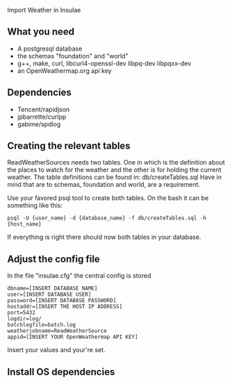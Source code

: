 Import Weather in Insulae

## What you need
* A postgresql database
* the schemas "foundation" and "world"
* g++, make, curl, libcurl4-openssl-dev libpq-dev libpqxx-dev
* an OpenWeathermap.org api key




## Dependencies
* Tencent/rapidjson
* jpbarrette/curlpp
* gabime/spdlog


## Creating the relevant tables
ReadWeatherSources needs two tables. One in which is the definition about the places to watch for the weather and the other is for holding the current weather. The table definitions can be found in: db/createTables.sql
Have in mind that are to schemas, foundation and world, are a requirement.

Use your favored psql tool to create both tables. On the bash it can be something like this:

```
psql -U {user_name} -d {database_name} -f db/createTables.sql -h {host_name}
```

If everything is right there should now both tables in your database.


## Adjust the config file
In the file "insulae.cfg" the central config is stored

```
dbname=[INSERT DATABASE NAME]
user=[INSERT DATABASE USER]
password=[INSERT DATABASE PASSWORD]
hostaddr=[INSERT THE HOST IP ADDRESS]
port=5432
logdir=log/
batchlogfile=batch.log
weatherjobname=ReadWeatherSource
appid=[INSERT YOUR OpenWeathermap API KEY]
```

Insert your values and your're set.

## Install OS dependencies
